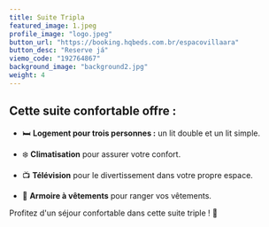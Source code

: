 ```yaml
---
title: Suite Tripla
featured_image: 1.jpeg
profile_image: "logo.jpeg"
button_url: "https://booking.hqbeds.com.br/espacovillaara"
button_desc: "Reserve já"
viemo_code: "192764867"
background_image: "background2.jpg"
weight: 4
---
```


## Cette suite confortable offre :

- 🛏 **Logement pour trois personnes :** un lit double et un lit simple.

- ❄️ **Climatisation** pour assurer votre confort.

- 📺 **Télévision** pour le divertissement dans votre propre espace.

- 🧥 **Armoire à vêtements** pour ranger vos vêtements.

Profitez d'un séjour confortable dans cette suite triple ! 🌟
